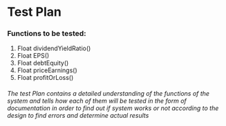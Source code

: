 # Test Plan
### Functions to be tested:
1. Float dividendYieldRatio()
2. Float EPS()
3. Float debtEquity()
4. Float priceEarnings()
5. Float profitOrLoss()
###### The test Plan contains a detailed understanding of the functions of the system and tells how each of them will be tested in the form of documentation in order to find out if system works or not according to the design to find errors and determine actual results 
